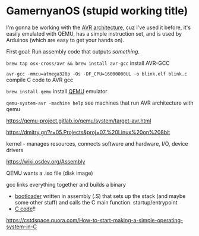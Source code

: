 # GamernyanOS (stupid working title)

I'm gonna be working with the [AVR architecture](https://en.wikipedia.org/wiki/Atmel_AVR_instruction_set), cuz I've used it before, it's easily emulated with QEMU, has a simple instruction set, and is used by Arduinos (which are easy to get your hands on).

First goal: Run assembly code that outputs _something_.

`brew tap osx-cross/avr && brew install avr-gcc` install AVR-GCC

`avr-gcc -mmcu=atmega328p -Os -DF_CPU=16000000UL -o blink.elf blink.c` compile C code to AVR gcc

`brew install qemu` install [QEMU](https://www.qemu.org/) emulator

`qemu-system-avr -machine help` see machines that run AVR architecture with qemu

https://qemu-project.gitlab.io/qemu/system/target-avr.html

https://dmitry.gr/?r=05.Projects&proj=07.%20Linux%20on%208bit

kernel - manages resources, connects software and hardware, I/O, device drivers

https://wiki.osdev.org/Assembly

QEMU wants a .iso file (disk image)

gcc links everything together and builds a binary

- [bootloader](https://github.com/memtest86plus/memtest86plus/blob/main/boot/x86/startup64.S) written in assembly (.S) that sets up the stack (and maybe some other stuff) and calls the C main function. startup/entrypoint
- [C code](https://github.com/memtest86plus/memtest86plus/blob/main/app/main.c)!!

https://cstdspace.quora.com/How-to-start-making-a-simple-operating-system-in-C
